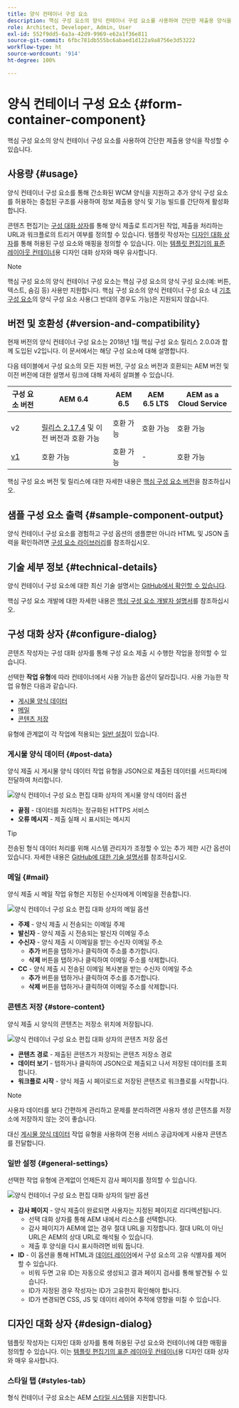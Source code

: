 ```yaml
---
title: 양식 컨테이너 구성 요소
description: 핵심 구성 요소의 양식 컨테이너 구성 요소를 사용하여 간단한 제출용 양식을 작성할 수 있습니다.
role: Architect, Developer, Admin, User
exl-id: 552f9dd5-6a3a-42d9-9969-e62a1f36e811
source-git-commit: 6fbc781db555bc6abaed1d122a9a8756e3d53222
workflow-type: ht
source-wordcount: '914'
ht-degree: 100%

---
```


# 양식 컨테이너 구성 요소 {#form-container-component}

핵심 구성 요소의 양식 컨테이너 구성 요소를 사용하여 간단한 제출용 양식을 작성할 수 있습니다.

## 사용량 {#usage}

양식 컨테이너 구성 요소를 통해 간소화된 WCM 양식을 지원하고 추가 양식 구성 요소를 허용하는 중첩된 구조를 사용하여 정보 제출용 양식 및 기능 빌드를 간단하게 활성화합니다.

콘텐츠 편집기는 [구성 대화 상자](#configure-dialog)를 통해 양식 제출로 트리거된 작업, 제출을 처리하는 URL과 워크플로의 트리거 여부를 정의할 수 있습니다. 템플릿 작성자는 [디자인 대화 상자](#design-dialog)를 통해 허용된 구성 요소와 매핑을 정의할 수 있습니다. 이는 [템플릿 편집기의 표준 레이아웃 컨테이너](https://experienceleague.adobe.com/docs/experience-manager-cloud-service/sites/authoring/features/templates.html)용 디자인 대화 상자와 매우 유사합니다.

>[!NOTE]
>
>핵심 구성 요소의 양식 컨테이너 구성 요소는 핵심 구성 요소의 양식 구성 요소(예: 버튼, 텍스트, 숨김 등) 사용만 지원합니다. 핵심 구성 요소의 양식 컨테이너 구성 요소 내 [기초 구성 요소](https://experienceleague.adobe.com/docs/experience-manager-65/authoring/siteandpage/default-components-foundation.html)의 양식 구성 요소 사용(그 반대의 경우도 가능)은 지원되지 않습니다.

## 버전 및 호환성 {#version-and-compatibility}

현재 버전의 양식 컨테이너 구성 요소는 2018년 1월 핵심 구성 요소 릴리스 2.0.0과 함께 도입된 v2입니다. 이 문서에서는 해당 구성 요소에 대해 설명합니다.

다음 테이블에서 구성 요소의 모든 지원 버전, 구성 요소 버전과 호환되는 AEM 버전 및 이전 버전에 대한 설명서 링크에 대해 자세히 살펴볼 수 있습니다.

| 구성 요소 버전 | AEM 6.4 | AEM 6.5 | AEM 6.5 LTS | AEM as a Cloud Service |
|--- |--- |--- |---|---|
| v2 | <br>[릴리스 2.17.4](/help/versions.md) 및 이전 버전과 호환 가능 | 호환 가능 | 호환 가능 | 호환 가능 |
| [v1](/help/components/v1/form-container-v1.md) | 호환 가능 | 호환 가능 | - | 호환 가능 |

핵심 구성 요소 버전 및 릴리스에 대한 자세한 내용은 [핵심 구성 요소 버전](/help/versions.md)을 참조하십시오.

## 샘플 구성 요소 출력 {#sample-component-output}

양식 컨테이너 구성 요소를 경험하고 구성 옵션의 샘플뿐만 아니라 HTML 및 JSON 출력을 확인하려면 [구성 요소 라이브러리](https://adobe.com/go/aem_cmp_library_form_container_kr)를 참조하십시오.

## 기술 세부 정보 {#technical-details}

양식 컨테이너 구성 요소에 대한 최신 기술 설명서는 [GitHub에서 확인할 수 있습니다](https://adobe.com/go/aem_cmp_tech_form_container_v2_kr).

핵심 구성 요소 개발에 대한 자세한 내용은 [핵심 구성 요소 개발자 설명서](/help/developing/overview.md)를 참조하십시오.

## 구성 대화 상자 {#configure-dialog}

콘텐츠 작성자는 구성 대화 상자를 통해 구성 요소 제출 시 수행한 작업을 정의할 수 있습니다.

선택한 **작업 유형**&#x200B;에 따라 컨테이너에서 사용 가능한 옵션이 달라집니다. 사용 가능한 작업 유형은 다음과 같습니다.

* [게시물 양식 데이터](#post-data)
* [메일](#mail)
* [콘텐츠 저장](#store-content)

유형에 관계없이 각 작업에 적용되는 [일반 설정](#general-settings)이 있습니다.

### 게시물 양식 데이터 {#post-data}

양식 제출 시 게시물 양식 데이터 작업 유형을 JSON으로 제출된 데이터를 서드파티에 전달하여 처리합니다.

![양식 컨테이너 구성 요소 편집 대화 상자의 게시물 양식 데이터 옵션](/help/assets/form-container-edit-post.png)

* **끝점** - 데이터를 처리하는 정규화된 HTTPS 서비스
* **오류 메시지** - 제출 실패 시 표시되는 메시지

>[!TIP]
>전송된 형식 데이터 처리를 위해 시스템 관리자가 조정할 수 있는 추가 제한 시간 옵션이 있습니다. 자세한 내용은 [GitHub에 대한 기술 설명서](https://github.com/adobe/aem-core-wcm-components/tree/master/content/src/content/jcr_root/apps/core/wcm/components/form/actions/rpc)를 참조하십시오.

### 메일 {#mail}

양식 제출 시 메일 작업 유형은 지정된 수신자에게 이메일을 전송합니다.

![양식 컨테이너 구성 요소 편집 대화 상자의 메일 옵션](/help/assets/form-container-edit-mail.png)

* **주제** - 양식 제출 시 전송되는 이메일 주제
* **발신자** - 양식 제출 시 전송되는 발신자 이메일 주소
* **수신자** - 양식 제출 시 이메일을 받는 수신자 이메일 주소
   * **추가** 버튼을 탭하거나 클릭하여 주소를 추가합니다.
   * **삭제** 버튼을 탭하거나 클릭하여 이메일 주소를 삭제합니다.
* **CC** - 양식 제출 시 전송된 이메일 복사본을 받는 수신자 이메일 주소
   * **추가** 버튼을 탭하거나 클릭하여 주소를 추가합니다.
   * **삭제** 버튼을 탭하거나 클릭하여 이메일 주소를 삭제합니다.

### 콘텐츠 저장 {#store-content}

양식 제출 시 양식의 콘텐츠는 저장소 위치에 저장됩니다.

![양식 컨테이너 구성 요소 편집 대화 상자의 콘텐츠 저장 옵션](/help/assets/form-container-edit-store.png)

* **콘텐츠 경로** - 제출된 콘텐츠가 저장되는 콘텐츠 저장소 경로
* **데이터 보기** - 탭하거나 클릭하여 JSON으로 제출되고 나서 저장된 데이터를 조회합니다.
* **워크플로 시작** - 양식 제출 시 페이로드로 저장된 콘텐츠로 워크플로를 시작합니다.

>[!NOTE]
>
>사용자 데이터를 보다 간편하게 관리하고 문제를 분리하려면 사용자 생성 콘텐츠를 저장소에 저장하지 않는 것이 좋습니다.
>
>대신 [게시물 양식 데이터](#post-data) 작업 유형을 사용하여 전용 서비스 공급자에게 사용자 콘텐츠를 전달합니다.

### 일반 설정 {#general-settings}

선택한 작업 유형에 관계없이 언제든지 감사 페이지를 정의할 수 있습니다.

![양식 컨테이너 구성 요소 편집 대화 상자의 일반 옵션](/help/assets/form-container-edit-general.png)

* **감사 페이지** - 양식 제출이 완료되면 사용자는 지정된 페이지로 리디렉션됩니다.
   * 선택 대화 상자를 통해 AEM 내에서 리소스를 선택합니다.
   * 감사 페이지가 AEM에 없는 경우 절대 URL을 지정합니다. 절대 URL이 아닌 URL은 AEM의 상대 URL로 해석될 수 있습니다.
   * 제출 후 양식을 다시 표시하려면 비워 둡니다.
* **ID** - 이 옵션을 통해 HTML과 [데이터 레이어](/help/developing/data-layer/overview.md)에서 구성 요소의 고유 식별자를 제어할 수 있습니다.
   * 비워 두면 고유 ID는 자동으로 생성되고 결과 페이지 검사를 통해 발견될 수 있습니다.
   * ID가 지정된 경우 작성자는 ID가 고유한지 확인해야 합니다.
   * ID가 변경되면 CSS, JS 및 데이터 레이어 추적에 영향을 미칠 수 있습니다.

## 디자인 대화 상자 {#design-dialog}

템플릿 작성자는 디자인 대화 상자를 통해 허용된 구성 요소와 컨테이너에 대한 매핑을 정의할 수 있습니다. 이는 [템플릿 편집기의 표준 레이아웃 컨테이너](https://experienceleague.adobe.com/docs/experience-manager-cloud-service/sites/authoring/features/templates.html)용 디자인 대화 상자와 매우 유사합니다.

### 스타일 탭 {#styles-tab}

형식 컨테이너 구성 요소는 AEM [스타일 시스템](/help/get-started/authoring.md#component-styling)을 지원합니다.
